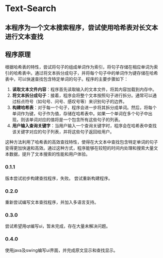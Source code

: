 # Text-Search

## 本程序为一个文本搜索程序，尝试使用哈希表对长文本进行文本查找

## 程序原理
根据哈希表的特性，尝试将句子的组成单词作为索引，将句子存储在相应单词为索引的哈希表中。通过将文本拆分成句子，并将每个句子中的单词作为键存储在哈希表中，可以快速查找包含特定单词的句子。程序的主要步骤如下：

1. **读取文本文件内容**：程序首先读取输入的文本文件，将其内容加载到内存中。
2. **将文本拆分成句子**：接着，程序会将整个文本按照句子进行拆分。通常可以通过标点符号（如句号、问号、感叹号等）来识别句子的边界。
3. **构建哈希表**：对于每一个句子，程序会进一步将其拆分成单词。然后，将每个单词作为键，句子作为值，存储在哈希表中。如果一个单词在多个句子中出现，则该单词对应的值将是一个包含所有这些句子的列表。
4. **用户输入查询关键字**：当用户输入一个查询关键字时，程序会在哈希表中查找该关键字对应的句子列表，并将这些句子返回给用户。

这种方法利用了哈希表的高效查找特性，使得在大文本中查找包含特定单词的句子变得更加快速和高效。通过这种方式，程序能够在较短的时间内处理和搜索大量文本数据，提升了文本搜索的性能和用户体验。

### 0.1.1
版本尝试初步构建查找程序，失败。
尝试重新构建程序。

### 0.2.0
重新尝试编写文本查找程序，并加入多语言支持。

### 0.3.0
尝试希望用qt编写ui，暂未完成，存在大量未解决问题。

### 0.4.0
使用java及swing编写ui界面，并完成原文显示和查找显示。

